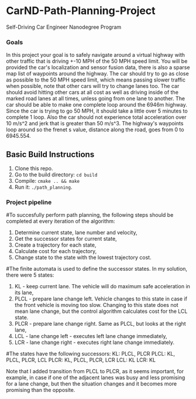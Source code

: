 # CarND-Path-Planning-Project
Self-Driving Car Engineer Nanodegree Program
   
### Goals
In this project your goal is to safely navigate around a virtual highway with other traffic that is driving +-10 MPH of the 50 MPH speed limit. You will be provided the car's localization and sensor fusion data, there is also a sparse map list of waypoints around the highway. The car should try to go as close as possible to the 50 MPH speed limit, which means passing slower traffic when possible, note that other cars will try to change lanes too. The car should avoid hitting other cars at all cost as well as driving inside of the marked road lanes at all times, unless going from one lane to another. The car should be able to make one complete loop around the 6946m highway. Since the car is trying to go 50 MPH, it should take a little over 5 minutes to complete 1 loop. Also the car should not experience total acceleration over 10 m/s^2 and jerk that is greater than 50 m/s^3. The highway's waypoints loop around so the frenet s value, distance along the road, goes from 0 to 6945.554.

## Basic Build Instructions

1. Clone this repo.
2. Go to the build directory: `cd build`
3. Compile: `cmake .. && make`
4. Run it: `./path_planning`.

### Project pipeline

#To succesfully perform path planning, the following steps should be completed at every iteration of the algorithm:
1. Determine current state, lane number and velocity,
2. Get the successor states for current state,
3. Create a trajectory for each state,
4. Calculate cost for each trajectory,
5. Change state to the state with the lowest trajectory cost.

#The finite automata is used to define the successor states. In my solution, there were 5 states:
1. KL - keep current lane. The vehicle will do maximum safe acceleration in its lane,
2. PLCL - prepare lane change left. Vehicle changes to this state in case if the front vehicle is moving too slow. Changing to this state does not mean lane change, but the control algorithm calculates cost for the LCL state.
3. PLCR - prepare lane change right. Same as PLCL, but looks at the right lane,
4. LCL - lane change left - executes left lane change immediately,
5. LCR - lane change right - executes right lane change immediately.

#The states have the following successors:
KL: PLCL, PLCR
PLCL: KL, PLCL, PLCR, LCL
PLCR: KL, PLCL, PLCR, LCR
LCL: KL
LCR: KL

Note that I added transition from PLCL to PLCR, as it seems important, for example, in case if one of the adjacent lanes was busy and less promising for a lane change, but then the situation changes and it becomes more promising than the opposite.


